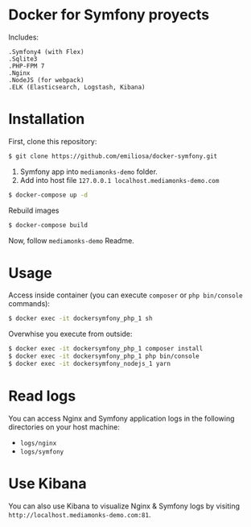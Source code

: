 Docker for Symfony proyects
===========================

Includes:

    .Symfony4 (with Flex)
    .Sqlite3
    .PHP-FPM 7
    .Nginx
    .NodeJS (for webpack)
    .ELK (Elasticsearch, Logstash, Kibana)

# Installation

First, clone this repository:

```bash
$ git clone https://github.com/emiliosa/docker-symfony.git
```

1. Symfony app into `mediamonks-demo` folder.
2. Add into host file `127.0.0.1 localhost.mediamonks-demo.com`

```bash
$ docker-compose up -d
```

Rebuild images

```bash
$ docker-compose build
```

Now, follow `mediamonks-demo` Readme.

# Usage

Access inside container (you can execute `composer` or `php bin/console` commands):
```bash
$ docker exec -it dockersymfony_php_1 sh
```

Overwhise you execute from outside:
```bash
$ docker exec -it dockersymfony_php_1 composer install
$ docker exec -it dockersymfony_php_1 php bin/console
$ docker exec -it dockersymfony_nodejs_1 yarn
```

# Read logs

You can access Nginx and Symfony application logs in the following directories on your host machine:

* `logs/nginx`
* `logs/symfony`

# Use Kibana

You can also use Kibana to visualize Nginx & Symfony logs by visiting `http://localhost.mediamonks-demo.com:81`.

